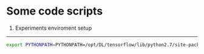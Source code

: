 Some code scripts
====
1. Experiments enviroment setup
----
```bash
export PYTHONPATH=PYTHONPATH=/opt/DL/tensorflow/lib/python2.7/site-packages/
```

